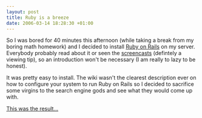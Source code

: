 ```yaml
--- 
layout: post
title: Ruby is a breeze
date: 2006-03-14 18:28:30 +01:00
---
```

So I was bored for 40 minutes this afternoon (while taking a break from my boring math homework) and I decided to install [Ruby on Rails](http://www.rubyonrails.org/) on my server. Everybody probably read about it or seen the [screencasts](http://www.rubyonrails.org/screencasts) (defintely a viewing tip), so an introduction won't be necessary (I am really to lazy to be honest).

It was pretty easy to install. The wiki wasn't the clearest description ever on how to configure your system to run Ruby on Rails so I decided to sacrifice some virgins to the search engine gods and see what they would come up with.

[This was the result...](http://fo64.com/articles/2005/10/20/rails-on-breezy)
